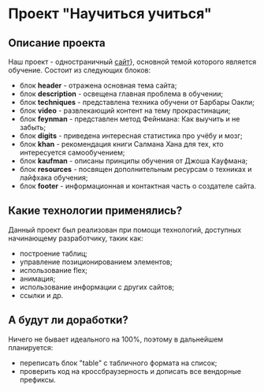 # Проект "Научиться учиться"

## Описание проекта

Наш проект - одностраничный [сайт](https://in-the-garden.github.io/how-to-learn/)}, основной темой которого является обучение.
Состоит из следующих блоков:
  * блок **header** - отражена основная тема сайта;
  * блок **description** - освещена главная проблема в обучении;
  * блок **techniques** - представлена техника обучени от Барбары Оакли;
  * блок **video** - развлекающий контент на тему прокрастинации;
  * блок **feynman** - представлен метод Фейнмана: Как выучить и не забыть;
  * блок **digits** - приведена интересная статистика про учёбу и мозг;
  * блок **khan** - рекомендация книги Салмана Хана для тех, кто интересуется самообучением;
  * блок **kaufman** - описаны принципы обучения от Джоша Кауфмана;
  * блок **resources** - посвящен дополнительным ресурсам о техниках и лайфхака обучения;
  * блок **footer** - информационная и контактная часть о создателе сайта.

## Какие технологии применялись?

Данный проект был реализован при помощи технологий, доступных начинающему разработчику, такик как:
  * построение таблиц;
  * управление позиционированием элементов;
  * использование flex;
  * анимация;
  * использование информации с других сайтов;
  * ссылки и др.

## А будут ли доработки?

Ничего не бывает идеального на 100%, поэтому в дальнейшем планируется:
  * переписать блок "table" с табличного формата на список;
  * проверить код на кроссбраузерность и дописать все вендорные префиксы.
